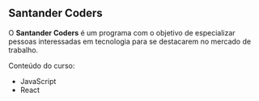 ##   **Santander Coders**

O **Santander Coders** é um programa com o objetivo de especializar pessoas interessadas em tecnologia para se destacarem no mercado de trabalho.

Conteúdo do curso:
-   JavaScript
-  React
